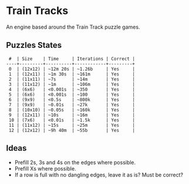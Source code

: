 # Train Tracks

An engine based around the Train Track puzzle games.

## Puzzles States

```
 #  | Size    | Time     | Iterations | Correct |
----+---------+----------+------------+---------+
 0  | (12x12) | ~12m 20s | ~1.26b     | Yes     |
 1  | (12x11) | ~1m 30s  | ~161m      | Yes     |
 2  | (11x11) | ~7s      | ~14m       | Yes     |
 3  | (11x12) | ~1m      | ~106m      | Yes     |
 4  | (6x6)   | <0.001s  | ~350       | Yes     |
 5  | (6x6)   | <0.001s  | ~100       | Yes     |
 6  | (9x9)   | <0.5s    | ~800k      | Yes     |
 7  | (9x9)   | ~0.01s   | ~27k       | Yes     |
 8  | (10x10) | ~0.05s   | ~160k      | Yes     |
 9  | (12x11) | ~10s     | ~16m       | Yes     |
 10 | (7x6)   | <0.01s   | ~1.5k      | Yes     |
 11 | (11x12) | ~15s     | ~25m       | Yes     |
 12 | (12x12) | ~9h 40m  | ~55b       | Yes     |
```

## Ideas

- Prefill 2s, 3s and 4s on the edges where possible.
- Prefill Xs where possible.
- If a row is full with no dangling edges, leave it as is? Must be correct?